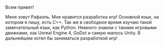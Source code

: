 Всем привет!

Меня зовут Рафаэль. Мне нравится разработка игр! Основной язык, на котором я пишу, есть C++. Так же в свободное время изучаю такой замечательный язык, как Python. Немного знаком с такими игровыми движками, как Unreal Engine 4, GoDot и самую малось Unity. В дальнейшем хотел бы заниматься разработкой игр!
